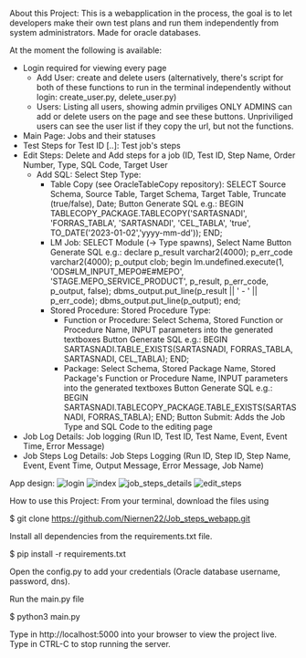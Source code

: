 About this Project:
This is a webapplication in the process, the goal is to let developers make their own test plans and run them independently from system administrators.
Made for oracle databases.

At the moment the following is available:
- Login required for viewing every page
  - Add User: create and delete users (alternatively, there's script for both of these functions to run in the terminal independently without login: create_user.py, delete_user.py)
  - Users: Listing all users, showing admin prviliges
    ONLY ADMINS can add or delete users on the page and see these buttons. Unpriviliged users can see the user list if they copy the url, but not the functions.
- Main Page: Jobs and their statuses
- Test Steps for Test ID [..]: Test job's steps
- Edit Steps: Delete and Add steps for a job (ID, Test ID, Step Name, Order Number, Type, SQL Code, Target User
  - Add SQL: Select Step Type:
    - Table Copy (see OracleTableCopy repository): SELECT Source Schema, Source Table, Target Schema, Target Table, Truncate (true/false), Date; 
      Button Generate SQL e.g.: BEGIN TABLECOPY_PACKAGE.TABLECOPY('SARTASNADI', 'FORRAS_TABLA', 'SARTASNADI', 'CEL_TABLA', 'true', TO_DATE('2023-01-02','yyyy-mm-dd')); END;
    - LM Job: SELECT Module (-> Type spawns), Select Name
      Button Generate SQL e.g.: declare p_result varchar2(4000); p_err_code varchar2(4000); p_output clob; begin lm.undefined.execute(1, 'ODS#LM_INPUT_MEPO#E#MEPO', 'STAGE.MEPO_SERVICE_PRODUCT', p_result, p_err_code,                                       p_output, false); dbms_output.put_line(p_result || ' - ' || p_err_code); dbms_output.put_line(p_output); end; 
    - Stored Procedure: Stored Procedure Type:
      - Function or Procedure: Select Schema, Stored Function or Procedure Name, INPUT parameters into the generated textboxes
        Button Generate SQL e.g.: BEGIN SARTASNADI.TABLE_EXISTS(SARTASNADI, FORRAS_TABLA, SARTASNADI, CEL_TABLA); END;
      - Package: Select Schema, Stored Package Name, Stored Package's Function or Procedure Name, INPUT parameters into the generated textboxes
        Button Generate SQL e.g.: BEGIN SARTASNADI.TABLECOPY_PACKAGE.TABLE_EXISTS(SARTASNADI, FORRAS_TABLA); END;
  Button Submit: Adds the Job Type and SQL Code to the editing page
- Job Log Details: Job logging (Run ID, Test ID, Test Name, Event, Event Time, Error Message)
- Job Steps Log Details: Job Steps Logging (Run ID, Step ID, Step Name, Event, Event Time, Output Message, Error Message, Job Name)

App design:
![login](https://github.com/user-attachments/assets/bd2ed59c-b574-4658-ab53-da2a26a26015)
![index](https://github.com/user-attachments/assets/e313efd9-42a7-48b1-afc6-78e6c7cc9843)
![job_steps_details](https://github.com/user-attachments/assets/ec97f1f4-73a1-48bf-bdbf-be6d824fb066)
![edit_steps](https://github.com/user-attachments/assets/be17c308-bbca-43a1-9b21-bdf3f4165e18)


How to use this Project:
From your terminal, download the files using

$ git clone https://github.com/Niernen22/Job_steps_webapp.git

Install all dependencies from the requirements.txt file.

$ pip install -r requirements.txt

Open the config.py to add your credentials (Oracle database username, password, dns).

Run the main.py file

$ python3 main.py

Type in http://localhost:5000 into your browser to view the project live. Type in CTRL-C to stop running the server.
